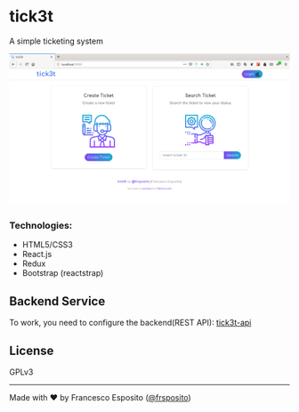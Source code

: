# tick3t
A simple ticketing system


![tick3t screenshot](screenshot.png) 


### Technologies:

- HTML5/CSS3
- React.js
- Redux
- Bootstrap (reactstrap)


## Backend Service
To work, you need to configure the backend(REST API): [tick3t-api](https://github.com/frsposito/tick3t-api)

## License
GPLv3

---
Made with ❤️ by Francesco Esposito ([@frsposito](https://github.com/frsposito))
